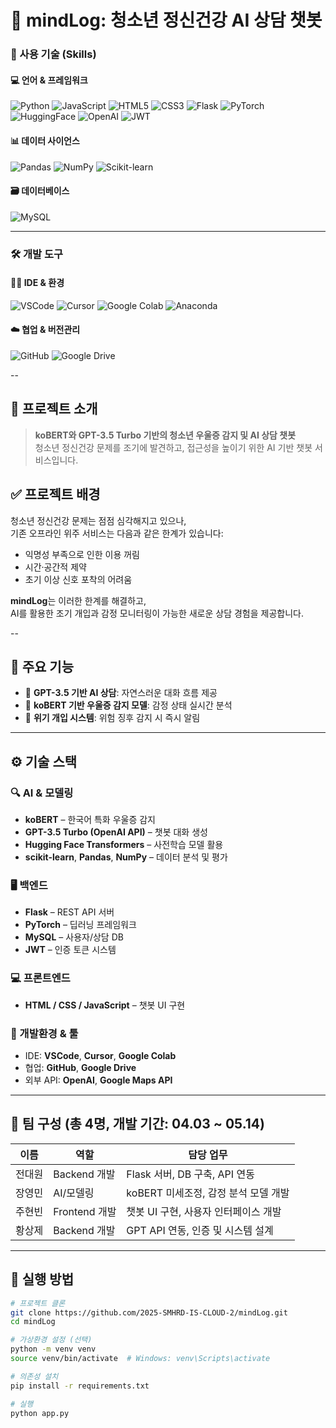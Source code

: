 # 🧠 mindLog: 청소년 정신건강 AI 상담 챗봇

### 🧰 사용 기술 (Skills)

#### 💻 언어 & 프레임워크
![Python](https://img.shields.io/badge/Python-3776AB?style=flat-square&logo=Python&logoColor=white)
![JavaScript](https://img.shields.io/badge/JavaScript-F7DF1E?style=flat-square&logo=JavaScript&logoColor=black)
![HTML5](https://img.shields.io/badge/HTML5-E34F26?style=flat-square&logo=HTML5&logoColor=white)
![CSS3](https://img.shields.io/badge/CSS3-1572B6?style=flat-square&logo=CSS3&logoColor=white)
![Flask](https://img.shields.io/badge/Flask-000000?style=flat-square&logo=Flask&logoColor=white)
![PyTorch](https://img.shields.io/badge/PyTorch-EE4C2C?style=flat-square&logo=PyTorch&logoColor=white)
![HuggingFace](https://img.shields.io/badge/HuggingFace-FFB000?style=flat-square&logo=huggingface&logoColor=black)
![OpenAI](https://img.shields.io/badge/OpenAI-412991?style=flat-square&logo=openai&logoColor=white)
![JWT](https://img.shields.io/badge/JWT-000000?style=flat-square&logo=jsonwebtokens&logoColor=white)

#### 📊 데이터 사이언스
![Pandas](https://img.shields.io/badge/Pandas-150458?style=flat-square&logo=pandas&logoColor=white)
![NumPy](https://img.shields.io/badge/NumPy-013243?style=flat-square&logo=numpy&logoColor=white)
![Scikit-learn](https://img.shields.io/badge/Scikit--learn-F7931E?style=flat-square&logo=scikit-learn&logoColor=white)

#### 🗃️ 데이터베이스
![MySQL](https://img.shields.io/badge/MySQL-4479A1?style=flat-square&logo=MySQL&logoColor=white)

---

### 🛠️ 개발 도구

#### 🧑‍💻 IDE & 환경
![VSCode](https://img.shields.io/badge/VS%20Code-007ACC?style=flat-square&logo=visual-studio-code&logoColor=white)
![Cursor](https://img.shields.io/badge/Cursor-333333?style=flat-square&logo=cursor&logoColor=white)
![Google Colab](https://img.shields.io/badge/Google%20Colab-F9AB00?style=flat-square&logo=google-colab&logoColor=black)
![Anaconda](https://img.shields.io/badge/Anaconda-42B029?style=flat-square&logo=anaconda&logoColor=white)

#### ☁️ 협업 & 버전관리
![GitHub](https://img.shields.io/badge/GitHub-181717?style=flat-square&logo=github&logoColor=white)
![Google Drive](https://img.shields.io/badge/Google%20Drive-4285F4?style=flat-square&logo=google-drive&logoColor=white)

--

## 🧩 프로젝트 소개

> **koBERT와 GPT-3.5 Turbo 기반의 청소년 우울증 감지 및 AI 상담 챗봇**  
> 청소년 정신건강 문제를 조기에 발견하고, 접근성을 높이기 위한 AI 기반 챗봇 서비스입니다.

## ✅ 프로젝트 배경

청소년 정신건강 문제는 점점 심각해지고 있으나,  
기존 오프라인 위주 서비스는 다음과 같은 한계가 있습니다:

- 익명성 부족으로 인한 이용 꺼림
- 시간·공간적 제약
- 초기 이상 신호 포착의 어려움

**mindLog**는 이러한 한계를 해결하고,  
AI를 활용한 조기 개입과 감정 모니터링이 가능한 새로운 상담 경험을 제공합니다.

--

## 🎯 주요 기능

- 🤖 **GPT-3.5 기반 AI 상담**: 자연스러운 대화 흐름 제공
- 🧠 **koBERT 기반 우울증 감지 모델**: 감정 상태 실시간 분석
- 🚨 **위기 개입 시스템**: 위험 징후 감지 시 즉시 알림

---

## ⚙️ 기술 스택

### 🔍 AI & 모델링
- **koBERT** – 한국어 특화 우울증 감지
- **GPT-3.5 Turbo (OpenAI API)** – 챗봇 대화 생성
- **Hugging Face Transformers** – 사전학습 모델 활용
- **scikit-learn**, **Pandas**, **NumPy** – 데이터 분석 및 평가

### 🖥️ 백엔드
- **Flask** – REST API 서버
- **PyTorch** – 딥러닝 프레임워크
- **MySQL** – 사용자/상담 DB
- **JWT** – 인증 토큰 시스템

### 💻 프론트엔드
- **HTML / CSS / JavaScript** – 챗봇 UI 구현

### 🧰 개발환경 & 툴
- IDE: **VSCode**, **Cursor**, **Google Colab**
- 협업: **GitHub**, **Google Drive**
- 외부 API: **OpenAI**, **Google Maps API**

---

## 👥 팀 구성 (총 4명, 개발 기간: 04.03 ~ 05.14)

| 이름     | 역할             | 담당 업무 |
|----------|------------------|------------|
| 전대원   | Backend 개발     | Flask 서버, DB 구축, API 연동 |
| 장영민   | AI/모델링        | koBERT 미세조정, 감정 분석 모델 개발 |
| 주현빈   | Frontend 개발    | 챗봇 UI 구현, 사용자 인터페이스 개발 |
| 황상제   | Backend 개발     | GPT API 연동, 인증 및 시스템 설계 |

---

## 🚀 실행 방법

```bash
# 프로젝트 클론
git clone https://github.com/2025-SMHRD-IS-CLOUD-2/mindLog.git
cd mindLog

# 가상환경 설정 (선택)
python -m venv venv
source venv/bin/activate  # Windows: venv\Scripts\activate

# 의존성 설치
pip install -r requirements.txt

# 실행
python app.py
